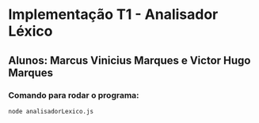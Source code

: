 # Implementação T1 - Analisador Léxico

## Alunos: Marcus Vinicius Marques e Victor Hugo Marques

### Comando para rodar o programa:

```
node analisadorLexico.js
```
